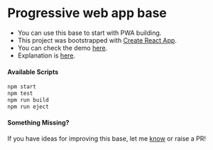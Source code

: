 # Progressive web app base

* You can use this base to start with PWA building.
* This project was bootstrapped with [Create React App](https://github.com/facebookincubator/create-react-app).
* You can check the demo [here](https://pwa-app-cb.firebaseapp.com).
* Explanation is [here](https://codebrahma.com/building-progressive-web-app-react).


#### Available Scripts
```a
npm start
npm test
npm run build
npm run eject
```

#### Something Missing?
If you have ideas for improving this base, let me [know](http://iambalram.com/) or raise a PR!